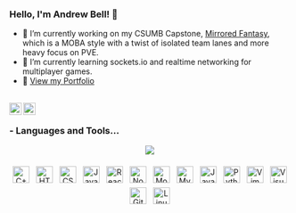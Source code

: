 ### Hello, I'm Andrew Bell! 🔮

- 🔭 I’m currently working on my CSUMB Capstone, [Mirrored Fantasy](https://github.com/Anelon/Mirrored-Fantasy), which is a MOBA style with a twist of isolated team lanes and more heavy focus on PVE.
- 🌱 I’m currently learning sockets.io and realtime networking for multiplayer games.
- 🔗 [View my Portfolio](www.bell-andrew.com/Portfolio)

</br>

<a href="https://twitter.com/DevAnelon">
  <img align="left" alt="Andrew Bell | Twitter" width="22px" src="https://cdn.jsdelivr.net/npm/simple-icons@v3/icons/twitter.svg" />
</a>
<a href="https://www.linkedin.com/in/bell-andrew/">
  <img align="left" alt="Andrew Bell | Linkedin" width="22px" src="https://cdn.jsdelivr.net/npm/simple-icons@v3/icons/linkedin.svg" />
</a>

</br>

### - Languages and Tools...

<p align="center">
 <a href="https://github.com/anuraghazra/github-readme-stats">
   <img align="center" src="https://github-readme-stats.vercel.app/api/top-langs/?username=anelon&layout=compact" />
 </a>
 </br>
 </br>
 <img src="https://devicons.github.io/devicon/devicon.git/icons/cplusplus/cplusplus-original.svg" alt="C++" height="30px" style="vertical-align:top; margin:4px">
 <img src="https://devicons.github.io/devicon/devicon.git/icons/html5/html5-original.svg" alt="HTML5" height="30px" style="vertical-align:top; margin:4px">
 <img src="https://devicons.github.io/devicon/devicon.git/icons/css3/css3-original.svg" alt="CSS" height="30px" style="vertical-align:top; margin:4px">
 <img src="https://devicons.github.io/devicon/devicon.git/icons/javascript/javascript-original.svg" alt="JavaScript" height="30px" style="vertical-align:top; margin:4px">
 <img src="https://devicons.github.io/devicon/devicon.git/icons/react/react-original.svg" alt="ReactJS" height="30px" style="vertical-align:top; margin:4px">
 <img src="https://devicons.github.io/devicon/devicon.git/icons/nodejs/nodejs-original-wordmark.svg" alt="NodeJS" height="30px" style="vertical-align:top; margin:4px">
 <img src="https://devicons.github.io/devicon/devicon.git/icons/mocha/mocha-plain.svg" alt="Mocha" height="30px" style="vertical-align:top; margin:4px">
 <img src="https://devicons.github.io/devicon/devicon.git/icons/mysql/mysql-original.svg" alt="MySQL" height="30px" style="vertical-align:top; margin:4px">
 <img src="https://devicons.github.io/devicon/devicon.git/icons/java/java-original.svg" alt="Java" height="30px" style="vertical-align:top; margin:4px">
 <img src="https://devicons.github.io/devicon/devicon.git/icons/python/python-original.svg" alt="Python" height="30px" style="vertical-align:top; margin:4px">
 <img src="https://devicons.github.io/devicon/devicon.git/icons/vim/vim-original.svg" alt="Vim" height="30px" style="vertical-align:top; margin:4px">
 <img src="https://devicons.github.io/devicon/devicon.git/icons/visualstudio/visualstudio-plain.svg" alt="Visual Studio" height="30px" style="vertical-align:top; margin:4px">
 <img src="https://devicons.github.io/devicon/devicon.git/icons/github/github-original.svg" alt="Github" height="30px" style="vertical-align:top; margin:4px">
 <img src="https://devicons.github.io/devicon/devicon.git/icons/linux/linux-original.svg" alt="Linux" height="30px" style="vertical-align:top; margin:4px">
</p>
